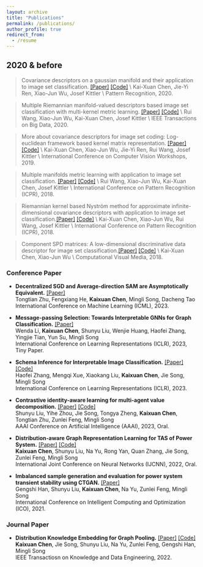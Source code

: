 ```yaml
---
layout: archive
title: "Publications"
permalink: /publications/
author_profile: true
redirect_from:
  - /resume
---
```


## 2020 & before


> Covariance descriptors on a gaussian manifold and their application to image set classification.</strong> <a href="https://www.sciencedirect.com/science/article/abs/pii/S0031320320302661" target="_blank">[Paper]</a> <a href="https://github.com/chenchkx/RiemannianCovDs" target="_blank">[Code]</a> \\
> Kai-Xuan Chen</strong>, Jie-Yi Ren, Xiao-Jun Wu, Josef Kittler \\
> Pattern Recognition, 2020.

> Multiple Riemannian manifold-valued descriptors based image set classification with multi-kernel metric learning.</strong> <a href="https://ieeexplore.ieee.org/abstract/document/9043722" target="_blank">[Paper]</a> <a href="https://github.com/chenchkx/MRMML-v1.0" target="_blank">[Code]</a> \\
> Rui Wang, Xiao-Jun Wu, Kai-Xuan Chen, Josef Kittler \\
> IEEE Transactions on Big Data, 2020.

> More about covariance descriptors for image set coding: Log-euclidean framework based kernel matrix representation.</strong></strong> <a href="https://openaccess.thecvf.com/content_ICCVW_2019/html/CEFRL/Chen_More_About_Covariance_Descriptors_for_Image_Set_Coding_Log-Euclidean_Framework_ICCVW_2019_paper.html" target="_blank">[Paper]</a> <a href="https://github.com/chenchkx/iCovDs" target="_blank">[Code]</a>  \\
> Kai-Xuan Chen</strong>, Xiao-Jun Wu, Jie-Yi Ren, Rui Wang, Josef Kittler \\
> International Conference on Computer Vision Workshops, 2019.

> Multiple manifolds metric learning with application to image set classification.</strong></strong> <a href="https://ieeexplore.ieee.org/abstract/document/8546030" target="_blank">[Paper]</a> <a href="https://github.com/chenchkx/MMML" target="_blank">[Code]</a>  \\
> Rui Wang, Xiao-Jun Wu, Kai-Xuan Chen, Josef Kittler \\
> International Conference on Pattern Recognition (ICPR), 2018.
                
> Riemannian kernel based Nyström method for approximate infinite-dimensional covariance descriptors with application to image set classification.<a href="https://ieeexplore.ieee.org/abstract/document/8545822" target="_blank">[Paper]</a> <a href="https://github.com/chenchkx/NYS-Apx" target="_blank">[Code]</a> \\
> Kai-Xuan Chen, Xiao-Jun Wu, Rui Wang, Josef Kittler \\
> International Conference on Pattern Recognition (ICPR), 2018.

> Component SPD matrices: A low-dimensional discriminative data descriptor for image set classification.<a href="https://link.springer.com/article/10.1007/s41095-018-0119-7" target="_blank">[Paper]</a>  <a href="https://github.com/chenchkx/ComponentSPD" target="_blank">[Code]</a> \\
> Kai-Xuan Chen, Xiao-Jun Wu \\
> Computational Visual Media, 2018.



<h3>Conference Paper</h3>
<ul class="list-paddingleft-2" style="list-style-type: disc;">
<li>
    <p><strong>Decentralized SGD and Average-direction SAM are Asymptotically Equivalent.</strong> <a href="" target="_blank">[Paper]</a> <br />
        Tongtian Zhu, Fengxiang He, <strong>Kaixuan Chen</strong>, Mingli Song, Dacheng Tao <br />
        International Conference on Machine Learning (ICML), 2023. 
    </p>
</li>
<li>
    <p><strong>Message-passing Selection: Towards Interpretable GNNs for Graph Classification.</strong> <a href="https://openreview.net/pdf?id=99Go96dla5y" target="_blank">[Paper]</a> <br />
        Wenda Li, <strong>Kaixuan Chen</strong>, Shunyu Liu, Wenjie Huang, Haofei Zhang, Yingjie Tian, Yun Su, Mingli Song <br />
        International Conference on Learning Representations (ICLR), 2023, Tiny Paper. 
    </p>
</li>
<li>
    <p> <strong> Schema Inference for Interpretable Image Classification.</strong> <a href="https://openreview.net/pdf?id=VGI9dSmTgPF" target="_blank">[Paper]</a> <a href="https://github.com/zhfeing/SchemaNet-PyTorch" target="_blank">[Code]</a><br />
        Haofei Zhang, Mengqi Xue, Xiaokang Liu, <strong>Kaixuan Chen</strong>, Jie Song, Mingli Song <br />
        International Conference on Learning Representations (ICLR), 2023.
    </p>
</li>
<li>
    <p> <strong> Contrastive identity-aware learning for multi-agent value decomposition.</strong> <a href="https://arxiv.org/abs/2211.12712" target="_blank">[Paper]</a> <a href="https://github.com/liushunyu/CIA" target="_blank">[Code]</a> <br />
        Shunyu Liu, Yihe Zhou, Jie Song, Tongya Zheng, <strong>Kaixuan Chen</strong>, Tongtian Zhu, Zunlei Feng, Mingli Song <br />
        AAAI Conference on Artificial Intelligence (AAAI), 2023, Oral.
    </p>
</li>
<li>
    <p> <strong> Distribution-aware Graph Representation Learning for TAS of Power System.</strong></strong> <a href="https://ieeexplore.ieee.org/abstract/document/9892854" target="_blank">[Paper]</a> <a href="https://github.com/chenchkx/DKEPool-TSA" target="_blank">[Code]</a>   <br />
        <strong>Kaixuan Chen</strong>, Shunyu Liu, Na Yu, Rong Yan, Quan Zhang, Jie Song, Zunlei Feng, Mingli Song <br />
        International Joint Conference on Neural Networks (IJCNN), 2022, Oral.
    </p>
</li>
<li>
    <p> <strong> Imbalanced sample generation and evaluation for power system transient stability using CTGAN.</strong></strong> <a href="https://link.springer.com/chapter/10.1007/978-3-030-93247-3_55" target="_blank">[Paper]</a>  <br />
        Gengshi Han, Shunyu Liu, <strong>Kaixuan Chen</strong>, Na Yu, Zunlei Feng, Mingli Song <br />
        International Conference on Intelligent Computing and Optimization (ICO), 2021.
    </p>
</li>
                    

</ul>


<h3>Journal Paper</h3>
<ul class="list-paddingleft-2" style="list-style-type: disc;">
<li>
    <p> <strong>Distribution Knowledge Embedding for Graph Pooling.</strong> <a href="https://ieeexplore.ieee.org/abstract/document/9896198" target="_blank">[Paper]</a> <a href="https://github.com/chenchkx/DKEPool" target="_blank">[Code]</a><br />
        <strong>Kaixuan Chen</strong>, Jie Song, Shunyu Liu, Na Yu, Zunlei Feng, Gengshi Han, Mingli Song <br />
        IEEE Transactiosn on Knowledge and Data Engineering, 2022.
    </p>
</li>
 


<!-- {% if author.googlescholar %}
  You can also find my articles on <u><a href="{{author.googlescholar}}">my Google Scholar profile</a>.</u>
{% endif %}

{% include base_path %}

{% for post in site.publications reversed %}
  {% include archive-single.html %}
{% endfor %} -->
